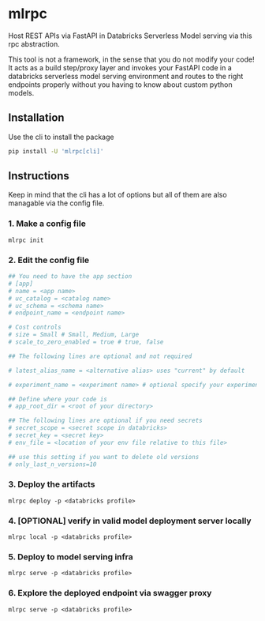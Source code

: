 # mlrpc

Host REST APIs via FastAPI in Databricks Serverless Model serving via this rpc abstraction.

This tool is not a framework, in the sense that you do not modify your code! It acts as a build step/proxy layer
and invokes your FastAPI code in a databricks serverless model serving environment and routes to the right endpoints 
properly without you having to know about custom python models.

## Installation

Use the cli to install the package

```bash
pip install -U 'mlrpc[cli]'
```

## Instructions

Keep in mind that the cli has a lot of options but all of them are also managable via the config file.

### 1. Make a config file

```
mlrpc init
```

### 2. Edit the config file

```toml
## You need to have the app section
# [app]
# name = <app name>
# uc_catalog = <catalog name>
# uc_schema = <schema name>
# endpoint_name = <endpoint name>

# Cost controls
# size = Small # Small, Medium, Large
# scale_to_zero_enabled = true # true, false

## The following lines are optional and not required

# latest_alias_name = <alternative alias> uses "current" by default

# experiment_name = <experiment name> # optional specify your experiment name

## Define where your code is
# app_root_dir = <root of your directory>

## The following lines are optional if you need secrets
# secret_scope = <secret scope in databricks>
# secret_key = <secret key>
# env_file = <location of your env file relative to this file>

## use this setting if you want to delete old versions
# only_last_n_versions=10
```

### 3. Deploy the artifacts

```
mlrpc deploy -p <databricks profile>
```

### 4. [OPTIONAL] verify in valid model deployment server locally

```
mlrpc local -p <databricks profile>
```

### 5. Deploy to model serving infra

```
mlrpc serve -p <databricks profile>
```

### 6. Explore the deployed endpoint via swagger proxy

```
mlrpc serve -p <databricks profile>
```

